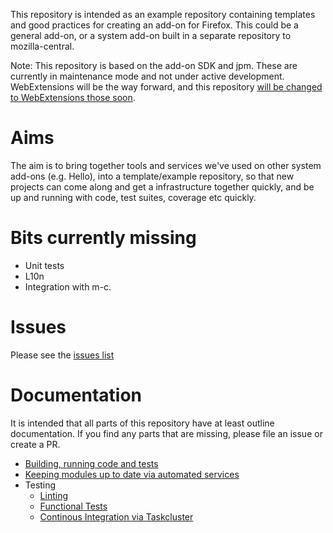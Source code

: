 This repository is intended as an example repository containing templates and good practices for creating an add-on for Firefox. This could be a general add-on, or a system add-on built in a separate repository to mozilla-central.

Note: This repository is based on the add-on SDK and jpm. These are currently
in maintenance mode and not under active development. WebExtensions will be the
way forward, and this repository
[will be changed to WebExtensions those soon](https://github.com/mozilla/example-addon-repo/issues/4).

# Aims

The aim is to bring together tools and services we've used on other system add-ons
(e.g. Hello), into a template/example repository, so that new projects can come
along and get a infrastructure together quickly, and be up and running with code,
test suites, coverage etc quickly.

# Bits currently missing

* Unit tests
* L10n
* Integration with m-c.

# Issues

Please see the [issues list](https://github.com/mozilla/example-addon-repo/issues)

# Documentation

It is intended that all parts of this repository have at least outline
documentation. If you find any parts that are missing, please file an issue or
create a PR.

* [Building, running code and tests](docs/Developing.md)
* [Keeping modules up to date via automated services](docs/ModulesUpdating.md)
* Testing
  * [Linting](docs/Linting.md)
  * [Functional Tests](docs/Functional.md)
  * [Continous Integration via Taskcluster](docs/Taskcluster.md)
